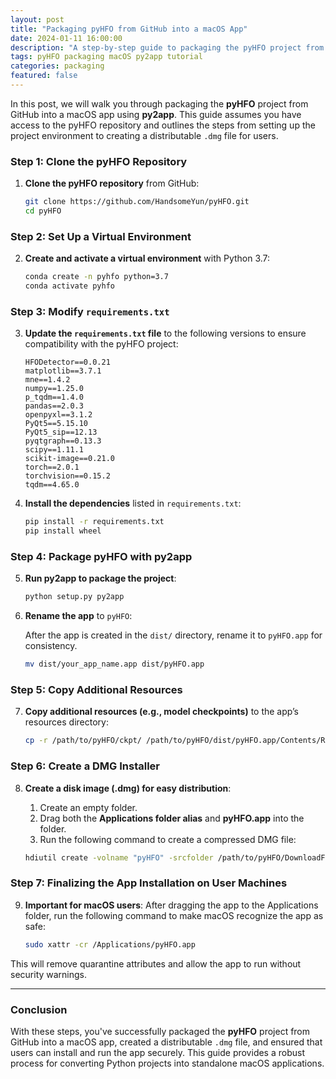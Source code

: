 ```yaml
---
layout: post
title: "Packaging pyHFO from GitHub into a macOS App"
date: 2024-01-11 16:00:00
description: "A step-by-step guide to packaging the pyHFO project from GitHub into a macOS app using py2app."
tags: pyHFO packaging macOS py2app tutorial
categories: packaging
featured: false
---
```


In this post, we will walk you through packaging the **pyHFO** project from GitHub into a macOS app using **py2app**. This guide assumes you have access to the pyHFO repository and outlines the steps from setting up the project environment to creating a distributable `.dmg` file for users.

### Step 1: Clone the pyHFO Repository

1. **Clone the pyHFO repository** from GitHub:

    ```bash
    git clone https://github.com/HandsomeYun/pyHFO.git
    cd pyHFO
    ```

### Step 2: Set Up a Virtual Environment

2. **Create and activate a virtual environment** with Python 3.7:

    ```bash
    conda create -n pyhfo python=3.7
    conda activate pyhfo
    ```

### Step 3: Modify `requirements.txt`

3. **Update the `requirements.txt` file** to the following versions to ensure compatibility with the pyHFO project:

    ```
    HFODetector==0.0.21
    matplotlib==3.7.1
    mne==1.4.2
    numpy==1.25.0
    p_tqdm==1.4.0
    pandas==2.0.3
    openpyxl==3.1.2
    PyQt5==5.15.10
    PyQt5_sip==12.13
    pyqtgraph==0.13.3
    scipy==1.11.1
    scikit-image==0.21.0
    torch==2.0.1
    torchvision==0.15.2
    tqdm==4.65.0
    ```

4. **Install the dependencies** listed in `requirements.txt`:

    ```bash
    pip install -r requirements.txt
    pip install wheel
    ```

### Step 4: Package pyHFO with py2app

5. **Run py2app to package the project**:

    ```bash
    python setup.py py2app
    ```

6. **Rename the app** to `pyHFO`:

    After the app is created in the `dist/` directory, rename it to `pyHFO.app` for consistency.

    ```bash
    mv dist/your_app_name.app dist/pyHFO.app
    ```

### Step 5: Copy Additional Resources

7. **Copy additional resources (e.g., model checkpoints)** to the app’s resources directory:

    ```bash
    cp -r /path/to/pyHFO/ckpt/ /path/to/pyHFO/dist/pyHFO.app/Contents/Resources/lib/python3.11/ckpt
    ```

### Step 6: Create a DMG Installer

8. **Create a disk image (.dmg) for easy distribution**:

    1. Create an empty folder.
    2. Drag both the **Applications folder alias** and **pyHFO.app** into the folder.
    3. Run the following command to create a compressed DMG file:

    ```bash
    hdiutil create -volname "pyHFO" -srcfolder /path/to/pyHFO/DownloadFolder -ov -format UDZO -size 1000m /path/to/pyHFO.dmg
    ```

### Step 7: Finalizing the App Installation on User Machines

9. **Important for macOS users**: After dragging the app to the Applications folder, run the following command to make macOS recognize the app as safe:

    ```bash
    sudo xattr -cr /Applications/pyHFO.app
    ```

This will remove quarantine attributes and allow the app to run without security warnings.

---

### Conclusion

With these steps, you've successfully packaged the **pyHFO** project from GitHub into a macOS app, created a distributable `.dmg` file, and ensured that users can install and run the app securely. This guide provides a robust process for converting Python projects into standalone macOS applications.
